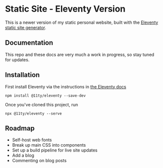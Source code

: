 # Static Site - Eleventy Version

This is a newer version of my static personal website, built with the [Eleventy static site generator](https://www.11ty.dev/).

## Documentation

This repo and these docs are very much a work in progress, so stay tuned for updates.

## Installation

First install Eleventy via the instructions in [the Eleventy docs](https://www.11ty.dev/docs/)

```
npm install @11ty/eleventy --save-dev
```

Once you've cloned this project, run

```
npx @11ty/eleventy --serve
```

## Roadmap

- Self-host web fonts
- Break up main CSS into components
- Set up a build pipeline for live site updates
- Add a blog
- Commenting on blog posts
